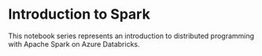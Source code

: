 # Introduction to Spark

This notebook series represents an introduction to distributed programming with Apache Spark on Azure Databricks.
